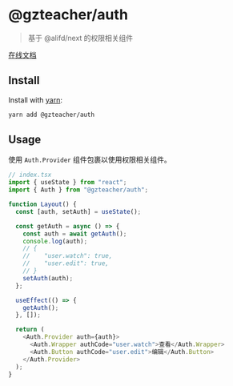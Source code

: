 # @gzteacher/auth

> 基于 @alifd/next 的权限相关组件

[在线文档](https://64cca10e002c2d1cef000809-vunqobyuay.chromatic.com/?path=/docs/stories-%E4%BB%8B%E7%BB%8D--docs)

## Install

Install with [yarn](https://yarnpkg.com/):

```sh
yarn add @gzteacher/auth
```

## Usage

使用 `Auth.Provider` 组件包裹以使用权限相关组件。

```typescript
// index.tsx
import { useState } from "react";
import { Auth } from "@gzteacher/auth";

function Layout() {
  const [auth, setAuth] = useState();

  const getAuth = async () => {
    const auth = await getAuth();
    console.log(auth);
    // {
    //    "user.watch": true,
    //    "user.edit": true,
    // }
    setAuth(auth);
  };

  useEffect(() => {
    getAuth();
  }, []);

  return (
    <Auth.Provider auth={auth}>
      <Auth.Wrapper authCode="user.watch">查看</Auth.Wrapper>
      <Auth.Button authCode="user.edit">编辑</Auth.Button>
    </Auth.Provider>
  );
}
```
